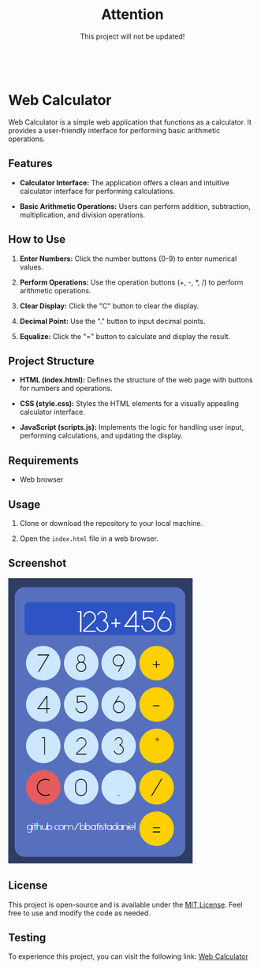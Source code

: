 <h1 align="center">Attention</h1>
<p align="center">This project will not be updated!</p>
<br>
<br>
<br>

# Web Calculator

Web Calculator is a simple web application that functions as a calculator. It provides a user-friendly interface for performing basic arithmetic operations.

## Features

- **Calculator Interface:** The application offers a clean and intuitive calculator interface for performing calculations.
  
- **Basic Arithmetic Operations:** Users can perform addition, subtraction, multiplication, and division operations.

## How to Use

1. **Enter Numbers:** Click the number buttons (0-9) to enter numerical values.

2. **Perform Operations:** Use the operation buttons (+, -, *, /) to perform arithmetic operations.

3. **Clear Display:** Click the "C" button to clear the display.

4. **Decimal Point:** Use the "." button to input decimal points.

5. **Equalize:** Click the "=" button to calculate and display the result.

## Project Structure

- **HTML (index.html):** Defines the structure of the web page with buttons for numbers and operations.

- **CSS (style.css):** Styles the HTML elements for a visually appealing calculator interface.

- **JavaScript (scripts.js):** Implements the logic for handling user input, performing calculations, and updating the display.

## Requirements

- Web browser

## Usage

1. Clone or download the repository to your local machine.

2. Open the `index.html` file in a web browser.

## Screenshot

![Web Calculator Screenshot](./assets/images/screenshot.png)

## License

This project is open-source and is available under the [MIT License](LICENSE). Feel free to use and modify the code as needed.

## Testing

To experience this project, you can visit the following link: [Web Calculator](https://bbatistadaniel.github.io/WebCalculator/)
